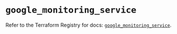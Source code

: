 # `google_monitoring_service`

Refer to the Terraform Registry for docs: [`google_monitoring_service`](https://registry.terraform.io/providers/hashicorp/google-beta/5.36.0/docs/resources/google_monitoring_service).
